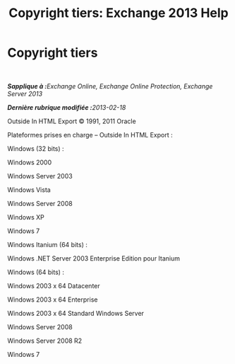 ﻿---
title: 'Copyright tiers: Exchange 2013 Help'
TOCTitle: Copyright tiers
ms:assetid: e94f1244-acb8-4ddd-b54e-5cc37f903bbf
ms:mtpsurl: https://technet.microsoft.com/fr-fr/library/Dd351225(v=EXCHG.150)
ms:contentKeyID: 50477391
ms.date: 04/24/2018
mtps_version: v=EXCHG.150
ms.translationtype: HT
---

# Copyright tiers

 

_<strong>Sapplique à :</strong>Exchange Online, Exchange Online Protection, Exchange Server 2013_

_<strong>Dernière rubrique modifiée :</strong>2013-02-18_

Outside In HTML Export © 1991, 2011 Oracle

Plateformes prises en charge – Outside In HTML Export :

Windows (32 bits) :

Windows 2000

Windows Server 2003

Windows Vista

Windows Server 2008

Windows XP

Windows 7

Windows Itanium (64 bits) :

Windows .NET Server 2003 Enterprise Edition pour Itanium

Windows (64 bits) :

Windows 2003 x 64 Datacenter

Windows 2003 x 64 Enterprise

Windows 2003 x 64 Standard Windows Server

Windows Server 2008

Windows Server 2008 R2

Windows 7

